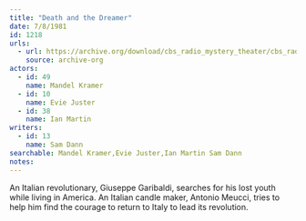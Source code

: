 ```yaml
---
title: "Death and the Dreamer"
date: 7/8/1981
id: 1218
urls: 
  - url: https://archive.org/download/cbs_radio_mystery_theater/cbs_radio_mystery_theater-1201-1250.zip/cbs_radio_mystery_theater-1201-1250%2Fcbsrmt_1218_death_and_the_dreamer.mp3
    source: archive-org
actors:  
  - id: 49
    name: Mandel Kramer  
  - id: 10
    name: Evie Juster  
  - id: 38
    name: Ian Martin
writers:  
  - id: 13
    name: Sam Dann
searchable: Mandel Kramer,Evie Juster,Ian Martin Sam Dann
notes:  
---
```

An Italian revolutionary, Giuseppe Garibaldi, searches for his lost youth while living in America. An Italian candle maker, Antonio Meucci, tries to help him find the courage to return to Italy to lead its revolution.